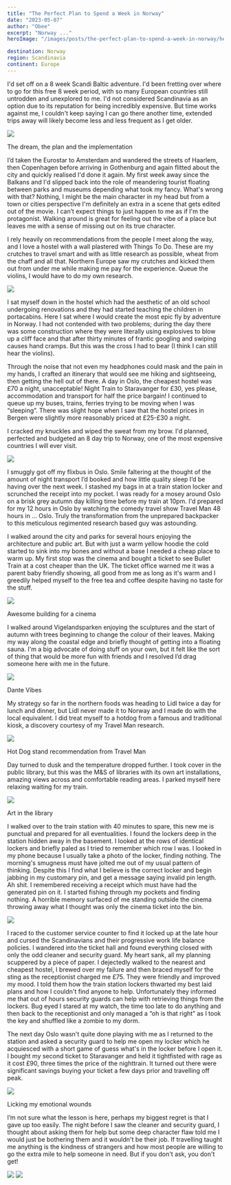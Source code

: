 ```yaml
---
title: "The Perfect Plan to Spend a Week in Norway"
date: "2023-05-07"
author: "Obee"
excerpt: "Norway ..."
heroImage: "/images/posts/the-perfect-plan-to-spend-a-week-in-norway/hero.jpg"

destination: Norway
region: Scandinavia
continent: Europe
---
```


I'd set off on a 8 week Scandi Baltic adventure. I'd been fretting over where to go for this free 8 week period, with so many European countries still untrodden and unexplored to me. I'd not considered Scandinavia as an option due to its reputation for being incredibly expensive. But time works against me, I couldn't keep saying I can go there another time, extended trips away will likely become less and less frequent as I get older.

![ ](https://cdn.sanity.io/images/ho3u0oh3/production/c9c90e3749a9d3248a3d2745932b672222b384bc-1024x771.jpg?w=3840&fit=max&auto=format)

The dream, the plan and the implementation

I’d taken the Eurostar to Amsterdam and wandered the streets of Haarlem, then Copenhagen before arriving in Gothenburg and again flitted about the city and quickly realised I'd done it again. My first week away since the Balkans and I'd slipped back into the role of meandering tourist floating between parks and museums depending what took my fancy. What's wrong with that? Nothing, I might be the main character in my head but from a town or cities perspective I'm definitely an extra in a scene that gets edited out of the movie. I can’t expect things to just happen to me as if I'm the protagonist. Walking around is great for feeling out the vibe of a place but leaves me with a sense of missing out on its true character.

I rely heavily on recommendations from the people I meet along the way, and I love a hostel with a wall plastered with Things To Do. These are my crutches to travel smart and with as little research as possible, wheat from the chaff and all that. Northern Europe saw my crutches and kicked them out from under me while making me pay for the experience. Queue the violins, I would have to do my own research.

![ ](https://cdn.sanity.io/images/ho3u0oh3/production/169490968ee083c8579afebf571f3fa0d361c24c-850x640.jpg?w=3840&fit=max&auto=format)

I sat myself down in the hostel which had the aesthetic of an old school undergoing renovations and they had started teaching the children in portacabins. Here I sat where I would create the most epic fly by adventure in Norway. I had not contended with two problems; during the day there was some construction where they were literally using explosives to blow up a cliff face and that after thirty minutes of frantic googling and swiping causes hand cramps. But this was the cross I had to bear (I think I can still hear the violins).

Through the noise that not even my headphones could mask and the pain in my hands, I crafted an itinerary that would see me hiking and sightseeing, then getting the hell out of there. A day in Oslo, the cheapest hostel was £70 a night, unacceptable! Night Train to Staravanger for £30, yes please, accommodation and transport for half the price bargain! I continued to queue up my buses, trains, ferries trying to be moving when I was “sleeping”. There was slight hope when I saw that the hostel prices in Bergen were slightly more reasonably priced at £25-£30 a night.

I cracked my knuckles and wiped the sweat from my brow. I'd planned, perfected and budgeted an 8 day trip to Norway, one of the most expensive countries I will ever visit.

![ ](https://cdn.sanity.io/images/ho3u0oh3/production/c0335c98772c382811826e95c8c2b8f45edcbb28-950x715.jpg?w=3840&fit=max&auto=format)

I smuggly got off my flixbus in Oslo. Smile faltering at the thought of the amount of night transport I’d booked and how little quality sleep I’d be having over the next week. I stashed my bags in at a train station locker and scrunched the receipt into my pocket. I was ready for a mosey around Oslo on a brisk grey autumn day killing time before my train at 10pm. I'd prepared for my 12 hours in Oslo by watching the comedy travel show Travel Man 48 hours in … Oslo. Truly the transformation from the unprepared backpacker to this meticulous regimented research based guy was astounding.

I walked around the city and parks for several hours enjoying the architecture and public art. But with just a warm yellow hoodie the cold started to sink into my bones and without a base I needed a cheap place to warm up. My first stop was the cinema and bought a ticket to see Bullet Train at a cost cheaper than the UK. The ticket office warned me it was a parent baby friendly showing, all good from me as long as it's warm and I greedily helped myself to the free tea and coffee despite having no taste for the stuff.

![ ](https://cdn.sanity.io/images/ho3u0oh3/production/6a7d48eb1e6473f18e64e431d69ab2efe2e944a5-1024x771.jpg?w=3840&fit=max&auto=format)

Awesome building for a cinema

I walked around Vigelandsparken enjoying the sculptures and the start of autumn with trees beginning to change the colour of their leaves. Making my way along the coastal edge and briefly thought of getting into a floating sauna. I'm a big advocate of doing stuff on your own, but it felt like the sort of thing that would be more fun with friends and I resolved I’d drag someone here with me in the future.

![ ](https://cdn.sanity.io/images/ho3u0oh3/production/ddd7a768ca880c2f3fd523b631b478a93b88d8d8-1200x904.jpg?w=3840&fit=max&auto=format)

Dante Vibes

My strategy so far in the northern foods was heading to Lidl twice a day for lunch and dinner, but Lidl never made it to Norway and I made do with the local equivalent. I did treat myself to a hotdog from a famous and traditional kiosk, a discovery courtesy of my Travel Man research.

![ ](https://cdn.sanity.io/images/ho3u0oh3/production/7c2e0cc794cb2225e0f863b3a0945bd0edb6ccf7-817x615.jpg?w=3840&fit=max&auto=format)

Hot Dog stand recommendation from Travel Man

Day turned to dusk and the temperature dropped further. I took cover in the public library, but this was the M&S of libraries with its own art installations, amazing views across and comfortable reading areas. I parked myself here relaxing waiting for my train.

![ ](https://cdn.sanity.io/images/ho3u0oh3/production/b9bef66aa2e1746fdd7b4cb6eba9e5d82e82b67e-1100x828.jpg?w=3840&fit=max&auto=format)

Art in the library

I walked over to the train station with 40 minutes to spare, this new me is punctual and prepared for all eventualities. I found the lockers deep in the station hidden away in the basement. I looked at the rows of identical lockers and briefly paled as I tried to remember which row I was. I looked in my phone because I usually take a photo of the locker, finding nothing. The morning's smugness must have jolted me out of my usual pattern of thinking. Despite this I find what I believe is the correct locker and begin jabbing in my customary pin, and get a message saying invalid pin length. Ah shit. I remembered receiving a receipt which must have had the generated pin on it. I started fishing through my pockets and finding nothing. A horrible memory surfaced of me standing outside the cinema throwing away what I thought was only the cinema ticket into the bin.

![ ](https://cdn.sanity.io/images/ho3u0oh3/production/b2d2392cc770c8c0387eac0022fc9d9315f36789-1020x768.jpg?w=3840&fit=max&auto=format)

I raced to the customer service counter to find it locked up at the late hour and cursed the Scandinavians and their progressive work life balance policies. I wandered into the ticket hall and found everything closed with only the odd cleaner and security guard. My heart sank, all my planning scuppered by a piece of paper. I dejectedly walked to the nearest and cheapest hostel, I brewed over my failure and then braced myself for the sting as the receptionist charged me £75. They were friendly and improved my mood. I told them how the train station lockers thwarted my best laid plans and how I couldn't find anyone to help. Unfortunately they informed me that out of hours security guards can help with retrieving things from the lockers. Bug eyed I stared at my watch, the time too late to do anything and then back to the receptionist and only managed a “oh is that right” as I took the key and shuffled like a zombie to my dorm.

The next day Oslo wasn't quite done playing with me as I returned to the station and asked a security guard to help me open my locker which he acquiesced with a short game of guess what's in the locker before I open it. I bought my second ticket to Staravanger and held it tightfisted with rage as it cost £90, three times the price of the nighttrain. It turned out there were significant savings buying your ticket a few days prior and travelling off peak.

![ ](https://cdn.sanity.io/images/ho3u0oh3/production/a209e5944fa22ef4e7ec1b08fe5fb2f16d72f743-850x640.jpg?w=3840&fit=max&auto=format)

Licking my emotional wounds

I’m not sure what the lesson is here, perhaps my biggest regret is that I gave up too easily. The night before I saw the cleaner and security guard, I thought about asking them for help but some deep character flaw told me I would just be bothering them and it wouldn't be their job. If travelling taught me anything is the kindness of strangers and how most people are willing to go the extra mile to help someone in need. But if you don't ask, you don't get!

<div class="image-grid">

![ ](https://cdn.sanity.io/images/ho3u0oh3/production/cbca4bb3768a0eac63b6b2c348501c904c05d140-678x900.jpg?w=3840&fit=max&auto=format)
![ ](/images/posts/the-perfect-plan-to-spend-a-week-in-norway/library-art.jpg)

</div>
